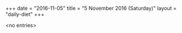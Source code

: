 +++
date = "2016-11-05"
title = "5 November 2016 (Saturday)"
layout = "daily-diet"
+++


\<no entries\>
